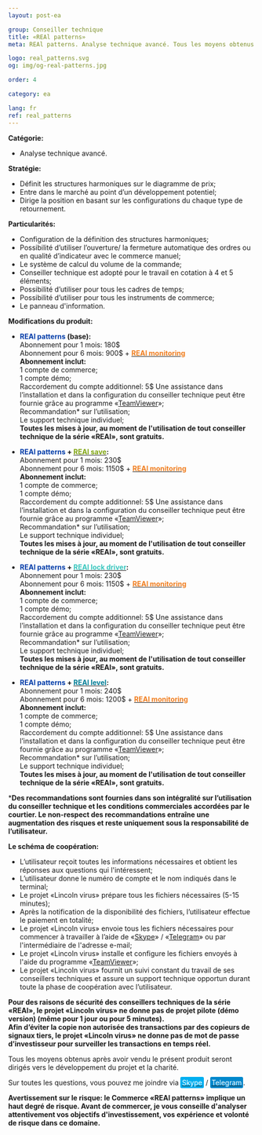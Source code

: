 ```yaml
---
layout: post-ea

group: Conseiller technique
title: «REAl patterns»
meta: REAl patterns. Analyse technique avancé. Tous les moyens obtenus après avoir vendu le présent produit seront dirigés vers le développement du projet et la charité.

logo: real_patterns.svg
og: img/og-real-patterns.jpg

order: 4

category: ea

lang: fr
ref: real_patterns
---
```


**Catégorie:**
  - Analyse technique avancé.

**Stratégie:**
  - Définit les structures harmoniques sur le diagramme de prix;
  - Entre dans le marché au point d’un développement potentiel;
  - Dirige la position en basant sur les configurations du chaque type de retournement.

**Particularités:**
  - Configuration de la définition des structures harmoniques;
  - Possibilité d’utiliser l’ouverture/ la fermeture automatique des ordres ou en qualité d’indicateur avec le commerce manuel;
  - Le système de calcul du volume de la commande;
  - Conseiller technique est adopté pour le travail en cotation à 4 et 5 éléments;
  - Possibilité d’utiliser pour tous les cadres de temps;
  - Possibilité d’utiliser pour tous les instruments de commerce;
  - Le panneau d'information.
  
**Modifications du produit:**

  - **<span style="color:#033da9">REAl patterns</span> (base):**  
  Abonnement pour 1 mois: 180$  
  Abonnement pour 6 mois: 900$ + **<a href="https://lincolnvirus.com/projects/fr/forex/real_monitoring.html" target="_blank"><span style="color:#f07e20">REAl monitoring</span></a>**  
  **Abonnement inclut:**  
  1 compte de commerce;  
  1 compte démo;  
  Raccordement du compte additionnel: 5$
  Une assistance dans  l’installation et dans la configuration du conseiller technique peut être fournie grâce au programme «<a href="https://www.teamviewer.com/" target="_blank">TeamViewer</a>»;  
  Recommandation* sur l’utilisation;  
  Le support technique individuel;  
  **Toutes les mises à jour, au moment de l'utilisation de tout conseiller technique de la série «REAl», sont gratuits.**
  
  - **<span style="color:#033da9">REAl patterns</span> + <a href="https://lincolnvirus.com/projects/fr/forex/real_save.html" target="_blank"><span style="color:#81a614">REAl save</span></a>:**  
  Abonnement pour 1 mois: 230$  
  Abonnement pour 6 mois: 1150$ + **<a href="https://lincolnvirus.com/projects/fr/forex/real_monitoring.html" target="_blank"><span style="color:#f07e20">REAl monitoring</span></a>**  
  **Abonnement inclut:**  
  1 compte de commerce;  
  1 compte démo;  
  Raccordement du compte additionnel: 5$
  Une assistance dans  l’installation et dans la configuration du conseiller technique peut être fournie grâce au programme «<a href="https://www.teamviewer.com/" target="_blank">TeamViewer</a>»;  
  Recommandation* sur l’utilisation;  
  Le support technique individuel;  
  **Toutes les mises à jour, au moment de l'utilisation de tout conseiller technique de la série «REAl», sont gratuits.**
  
  - **<span style="color:#033da9">REAl patterns</span> + <a href="https://lincolnvirus.com/projects/fr/forex/real_lock_driver.html" target="_blank"><span style="color:#39c6be">REAl lock driver</span></a>:**  
  Abonnement pour 1 mois: 230$  
  Abonnement pour 6 mois: 1150$ + **<a href="https://lincolnvirus.com/projects/fr/forex/real_monitoring.html" target="_blank"><span style="color:#f07e20">REAl monitoring</span></a>**  
  **Abonnement inclut:**  
  1 compte de commerce;  
  1 compte démo;  
  Raccordement du compte additionnel: 5$
  Une assistance dans  l’installation et dans la configuration du conseiller technique peut être fournie grâce au programme «<a href="https://www.teamviewer.com/" target="_blank">TeamViewer</a>»;  
  Recommandation* sur l’utilisation;  
  Le support technique individuel;  
  **Toutes les mises à jour, au moment de l'utilisation de tout conseiller technique de la série «REAl», sont gratuits.**
  
  - **<span style="color:#033da9">REAl patterns</span> + <a href="https://lincolnvirus.com/projects/fr/forex/real_level.html" target="_blank"><span style="color:#007e97">REAl level</span></a>:**  
  Abonnement pour 1 mois: 240$  
  Abonnement pour 6 mois: 1200$ + **<a href="https://lincolnvirus.com/projects/fr/forex/real_monitoring.html" target="_blank"><span style="color:#f07e20">REAl monitoring</span></a>**  
  **Abonnement inclut:**  
  1 compte de commerce;  
  1 compte démo;  
  Raccordement du compte additionnel: 5$
  Une assistance dans  l’installation et dans la configuration du conseiller technique peut être fournie grâce au programme «<a href="https://www.teamviewer.com/" target="_blank">TeamViewer</a>»;  
  Recommandation* sur l’utilisation;  
  Le support technique individuel;  
  **Toutes les mises à jour, au moment de l'utilisation de tout conseiller technique de la série «REAl», sont gratuits.**
  
***Des recommandations sont fournies dans son intégralité sur l’utilisation du conseiller technique et les conditions commerciales accordées par le courtier. Le non-respect des recommandations entraîne une augmentation des risques et reste uniquement sous la responsabilité de l’utilisateur.**  

**Le schéma de coopération:**  

- L’utilisateur reçoit toutes les informations nécessaires et obtient les réponses aux questions qui l'intéressent;  
- L’utilisateur donne le numéro de compte et le nom indiqués dans le terminal;  
- Le projet «Lincoln virus» prépare tous les fichiers nécessaires (5-15 minutes);  
- Après la notification de la disponibilité des fichiers, l’utilisateur effectue le paiement en totalité;  
- Le projet «Lincoln virus» envoie tous les fichiers nécessaires pour commencer à travailler à l’aide de «<a href="skype:chutkoy89?call" target="_blank">Skype</a>» / «<a href="https://t.me/chutkoy" target="_blank">Telegram</a>» ou par l'intermédiaire de l'adresse e-mail;  
- Le projet «Lincoln virus» installe et configure les fichiers envoyés à l'aide du programme «<a href="https://www.teamviewer.com/" target="_blank">TeamViewer</a>»;  
- Le projet «Lincoln virus» fournit un suivi constant du travail de ses conseillers techniques et assure un support technique opportun durant toute la phase de coopération avec l’utilisateur.  

**Pour des raisons de sécurité des conseillers techniques de la série «REAl», le projet «Lincoln virus» ne donne pas de projet pilote (démo version) (même pour 1 jour ou pour 5 minutes).**  
**Afin d’éviter la copie non autorisée des transactions par des copieurs de signaux tiers, le projet «Lincoln virus» ne donne pas de mot de passe d’investisseur pour surveiller les transactions en temps réel.**  

Tous les moyens obtenus après avoir vendu le présent produit seront dirigés vers le développement du projet et la charité.  

Sur toutes les questions, vous pouvez me joindre via <a href="skype:chutkoy89?call" target="_blank"><span style="background-color:#00aff0; color:white; padding:3px; border-radius: 3px">Skype</span></a> / <a href="https://t.me/chutkoy" target="_blank"><span style="background-color:#0088cc; color:white; padding:3px; border-radius: 3px">Telegram</span></a>.  

**Avertissement sur le risque: le Commerce «REAl patterns» implique un haut degré de risque. Avant de commercer, je vous conseille d'analyser attentivement vos objectifs d'investissement, vos expérience et volonté de risque dans ce domaine.**
